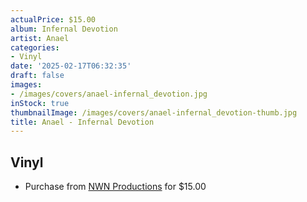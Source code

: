 ```yaml
---
actualPrice: $15.00
album: Infernal Devotion
artist: Anael
categories:
- Vinyl
date: '2025-02-17T06:32:35'
draft: false
images:
- /images/covers/anael-infernal_devotion.jpg
inStock: true
thumbnailImage: /images/covers/anael-infernal_devotion-thumb.jpg
title: Anael - Infernal Devotion
---
```


## Vinyl
* Purchase from [NWN Productions](http://shop.nwnprod.com/index.php?route=product/product&path=76&product_id=60235&sort=pd.name&order=ASC) for $15.00
